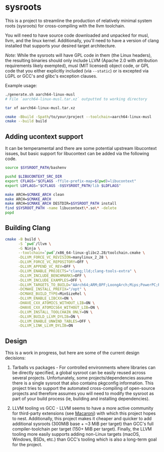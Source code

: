 # sysroots

This is a project to streamline the production of relatively minimal system
roots (sysroots) for cross-compiling with the llvm toolchain.

You will need to have source code downloaded and unpacked for musl, llvm, and
the linux kernel.  Additionally, you'll need to have a version of clang
installed that supports your desired target architecture.

_Note:_ While the sysroots will have GPL code in them (the Linux headers), the
 resulting binaries should only include LLVM (Apache 2.0 with attribution
 requirements likely exempted), musl (MIT licensed) object code, or GPL code
 that you either explicitly included (via `--static`) or is excepted via LGPL
 or GCC's and glibc's exception clauses.

Example usage:
```bash
./generate.sh aarch64-linux-musl
# File `aarch64-linux-musl.tar.xz` outputted to working directory

tar xf aarch64-linux-musl.tar.xz

cmake -Bbuild -Spath/to/your/project --toolchain=aarch64-linux-musl
cmake --build build
```

## Adding ucontext support

It can be temperamental and there are some potential upstream libucontext
issues, but basic support for libucontext can be added via the following code.

```bash
source $SYSROOT_PATH/bashenv

pushd $LIBUCONTEXT_SRC_DIR
export CFLAGS="$CFLAGS -ffile-prefix-map=$(pwd)=libucontext"
export LDFLAGS="$CFLAGS -B$SYSROOT_PATH/lib $LDFLAGS"

make ARCH=$CMAKE_ARCH clean
make ARCH=$CMAKE_ARCH
make ARCH=$CMAKE_ARCH DESTDIR=$SYSROOT_PATH install
find $SYSROOT_PATH -name libucontext\*.so\* -delete
popd
```

## Building Clang

```bash
cmake -B build \
      -S `pwd`/llvm \
      -G Ninja \
      --toolchain=`pwd`/x86_64-linux-glibc2.28/toolchain.cmake \
      -DLLVM_FORCE_VC_REVISION=manylinux_2_28 \
      -DLLVM_FORCE_VC_REPOSITORY=OFF \
      -DLLVM_APPEND_VC_REV=OFF \
      -DLLVM_ENABLE_PROJECTS="clang;lld;clang-tools-extra" \
      -DLLVM_INCLUDE_BENCHMARKS=OFF \
      -DLLVM_INCLUDE_EXAMPLES=OFF \
      -DLLVM_TARGETS_TO_BUILD="AArch64;ARM;BPF;LoongArch;Mips;PowerPC;RISCV;Sparc;WebAssembly;X86" \
      -DCMAKE_INSTALL_PREFIX="/opt" \
      -DCMAKE_BUILD_TYPE=MinSizeRel \
      -DLLVM_ENABLE_LIBCXX=ON \
      -DHAVE_CXX_ATOMICS_WITHOUT_LIB=ON \
      -DHAVE_CXX_ATOMICS64_WITHOUT_LIB=ON \
      -DLLVM_INSTALL_TOOLCHAIN_ONLY=ON \
      -DLLVM_BUILD_LLVM_DYLIB=ON \
      -DLLVM_ENABLE_UNWIND_TABLES=OFF \
      -DLLVM_LINK_LLVM_DYLIB=ON
```

## Design

This is a work in progress, but here are some of the current design decisions:

1. Tarballs vs packages - For controlled environments where libraries can be
directly specified, a global sysroot can be easily reused across several
projects.  Unfortunately, some projects/dependencies assume there is a single
sysroot that also contains pkgconfig information.  This project tries to
support the automated cross-compiling of open-source projects and therefore
assumes you will need to modify the sysroot as part of your build process
(ie, building and installing dependencies).

2. LLVM tooling vs GCC - LLVM seems to have a more active community for
third-party extensions (see 
[Macaroni](https://blog.trailofbits.com/2023/09/11/holy-macroni-a-recipe-for-progressive-language-enhancement/))
with which this project hopes to nest.  Additionally, this project makes it
cheaper and quicker to add additional sysroots (300MiB base + ~3 MiB per
target) than GCC's full compiler-toolchain per target (150+ MiB per target).
Finally, the LLVM tooling more easily supports adding non-Linux targets
(macOS, Windows, BSDs, etc.) than GCC's tooling which is also a long-term
goal for the project.

